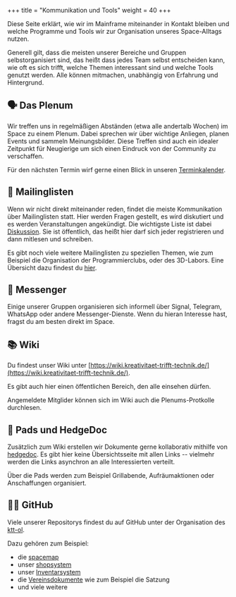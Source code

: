 +++
title = "Kommunikation und Tools"
weight = 40
+++

Diese Seite erklärt, wie wir im Mainframe miteinander in Kontakt bleiben und
welche Programme und Tools wir zur Organisation unseres Space-Alltags nutzen.

Generell gilt, dass die meisten unserer Bereiche und Gruppen selbstorganisiert
sind, das heißt dass jedes Team selbst entscheiden kann, wie oft es sich trifft,
welche Themen interessant sind und welche Tools genutzt werden. Alle können
mitmachen, unabhängig von Erfahrung und Hintergrund.

## 🗣️ Das Plenum

Wir treffen uns in regelmäßigen Abständen (etwa alle andertalb Wochen) im Space
zu einem Plenum. Dabei sprechen wir über wichtige Anliegen, planen Events und
sammeln Meinungsbilder. Diese Treffen sind auch ein idealer Zeitpunkt für
Neugierige um sich einen Eindruck von der Community zu verschaffen.

Für den nächsten Termin wirf gerne einen Blick in unseren [Terminkalender](/calendar).

## 📨 Mailinglisten

Wenn wir nicht direkt miteinander reden, findet die meiste Kommunikation über
Mailinglisten statt. Hier werden Fragen gestellt, es wird diskutiert und es
werden Veranstaltungen angekündigt.
Die wichtigste Liste ist dabei [Diskussion](https://mailman.ktt-ol.de/postorius/lists/diskussion.lists.ktt-ol.de/).
Sie ist öffentlich, das heißt hier darf sich jeder registrieren und dann
mitlesen und schreiben.

Es gibt noch viele weitere Mailinglisten zu speziellen Themen, wie zum Beispiel
die Organisation der Programmierclubs, oder des 3D-Labors. Eine Übersicht dazu findest
du [hier](https://mailman.ktt-ol.de/postorius/lists/).

## 💬 Messenger

Einige unserer Gruppen organisieren sich informell über Signal, Telegram,
WhatsApp oder andere Messenger-Dienste. Wenn du hieran Interesse hast, fragst du
am besten direkt im Space.

## 📚 Wiki

Du findest unser Wiki unter [https://wiki.kreativitaet-trifft-technik.de/](https://wiki.kreativitaet-trifft-technik.de/).

Es gibt auch hier einen öffentlichen Bereich, den alle einsehen dürfen.

Angemeldete Mitglider können sich im Wiki auch die Plenums-Protkolle durchlesen.

## 📝 Pads und HedgeDoc

Zusätzlich zum Wiki erstellen wir Dokumente gerne kollaborativ mithilfe von
[hedgedoc](md.mainframe.io). Es gibt hier keine Übersichtsseite mit allen Links
-- vielmehr werden die Links asynchron an alle Interessierten verteilt.

Über die Pads werden zum Beispiel Grillabende, Aufräumaktionen oder
Anschaffungen organisiert.

## 🧑‍💻 GitHub

Viele unserer Repositorys findest du auf GitHub unter der Organisation des
[ktt-ol](https://github.com/ktt-ol).

Dazu gehören zum Beispiel:

* die [spacemap](https://github.com/ktt-ol/spacemap)
* unser [shopsystem](https://github.com/ktt-ol/ktt-shopsystem)
* unser [Inventarsystem](https://github.com/ktt-ol/ktt-inventory-system)
* die [Vereinsdokumente](https://github.com/ktt-ol/articles-of-association) wie zum Beispiel die Satzung
* und viele weitere
